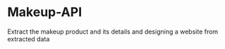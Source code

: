 # Makeup-API
Extract the makeup product and its details and designing a website from extracted data
